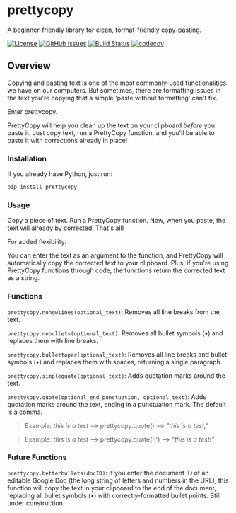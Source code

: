 # prettycopy
A beginner-friendly library for clean, format-friendly copy-pasting.

[![License](https://img.shields.io/github/license/hippothebrave/prettycopy)](https://github.com/hippothebrave/prettycopy)
[![GitHub issues](https://img.shields.io/github/issues/hippothebrave/prettycopy)](https://github.com/hippothebrave/prettycopy/issues)
[![Build Status](https://github.com/hippothebrave/prettycopy/workflows/Build%20Status/badge.svg?branch=main)](https://github.com/hippothebrave/prettycopy/actions?query=workflow%3A%22Build+Status%22)
[![codecov](https://codecov.io/gh/hippothebrave/prettycopy/branch/main/graph/badge.svg)](https://codecov.io/gh/hippothebrave/prettycopy)


## Overview
Copying and pasting text is one of the most commonly-used functionalities we have on our computers. But sometimes, there are formatting issues in the text you're copying that a simple 'paste without formatting' can't fix.

Enter prettycopy.

PrettyCopy will help you clean up the text on your clipboard *before* you paste it. Just copy text, run a PrettyCopy function, and you'll be able to paste it with corrections already in place!

### Installation

If you already have Python, just run:

```bash
pip install prettycopy
```

### Usage

Copy a piece of text. Run a PrettyCopy function. Now, when you paste, the text will already by corrected. That's all!

For added flexibility:

You can enter the text as an argument to the function, and PrettyCopy will automatically copy the corrected text to your clipboard. Plus, if you're using PrettyCopy functions through code, the functions return the corrected text as a string.

### Functions

`prettycopy.nonewlines(optional_text)`: Removes all line breaks from the text.

`prettycopy.nobullets(optional_text)`: Removes all bullet symbols (•) and replaces them with line breaks.

`prettycopy.bullettopar(optional_text)`: Removes all line breaks and bullet symbols (•) and replaces them with spaces, returning a single paragraph.

`prettycopy.simplequote(optional_text)`: Adds quotation marks around the text.

`prettycopy.quote(optional_end_punctuation, optional_text)`: Adds quotation marks around the text, ending in a punctuation mark. The default is a comma.

> Example: *this is a test* --> prettycopy.quote() --> *"this is a test,"*

> Example: *this is a test* --> prettycopy.quote('!') --> *"this is a test!"*

### Future Functions

`prettycopy.betterbullets(docID)`: If you enter the document ID of an editable Google Doc (the long string of letters and numbers in the URL), this function will copy the text in your clipboard to the end of the document, replacing all bullet symbols (•) with correctly-formatted bullet points. Still under construction.
